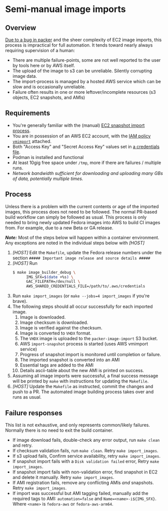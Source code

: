 # Semi-manual image imports

## Overview

[Due to a bug in
packer](https://github.com/hashicorp/packer-plugin-amazon/issues/264) and
the sheer complexity of EC2 image imports, this process is impractical for
full automation.  It tends toward nearly always requiring supervision of a
human:

* There are multiple failure-points, some are not well reported to
  the user by tools here or by AWS itself.
* The upload of the image to s3 can be unreliable.  Silently corrupting image
  data.
* The import-process is managed by a hosted AWS service which can be slow
  and is occasionally unreliable.
* Failure often results in one or more leftover/incomplete resources
  (s3 objects, EC2 snapshots, and AMIs)

## Requirements

* You're generally familiar with the (manual)
  [EC2 snapshot import process](https://docs.aws.amazon.com/vm-import/latest/userguide/vmimport-import-snapshot.html).
* You are in possession of an AWS EC2 account, with the [IAM policy
  `vmimport`](https://docs.aws.amazon.com/vm-import/latest/userguide/required-permissions.html#vmimport-role) attached.
* Both "Access Key" and "Secret Access Key" values set in [a credentials
  file](https://docs.aws.amazon.com/cli/latest/userguide/cli-configure-files.html).
* Podman is installed and functional
* At least 10gig free space under `/tmp`, more if there are failures / multiple runs.
* *Network bandwidth sufficient for downloading and uploading many GBs of
  data, potentially multiple times.*

## Process

Unless there is a problem with the current contents or age of the
imported images, this process does not need to be followed.  The
normal PR-based build workflow can simply be followed as usual.
This process is only needed to bring newly updated Fedora images into
AWS to build CI images from.  For example, due to a new Beta or GA release.

***Note:*** Most of the steps below will happen within a container environment.
Any exceptions are noted in the individual steps below with *[HOST]*

1. *[HOST]* Edit the `Makefile`, update the Fedora release numbers
   under the section
   `##### Important image release and source details #####`
1. *[HOST]* Run
   ```bash
   $ make image_builder_debug \
         IMG_SFX=$(date +%s) \
         GAC_FILEPATH=/dev/null \
         AWS_SHARED_CREDENTIALS_FILE=/path/to/.aws/credentials
   ```
1. Run `make import_images` (or `make --jobs=4 import_images` if you're brave).
1. The following steps should all occur successfully for each imported image.
   1. Image is downloaded.
   1. Image checksum is downloaded.
   1. Image is verified against the checksum.
   1. Image is converted to `VHDX` format.
   1. The `VHDX` image is uploaded to the `packer-image-import` S3 bucket.
   1. AWS `import-snapshot` process is started (uses AWS vmimport service)
   1. Progress of snapshot import is monitored until completion or failure.
   1. The imported snapshot is converted into an AMI
   1. Essential tags are added to the AMI
   1. Details ascii-table about the new AMI is printed on success.
1. Assuming all image imports were successful, a final success message will be
   printed by `make` with instructions for updating the `Makefile`.
1. *[HOST]* Update the `Makefile` as instructed, commit the
   changes and push to a PR.  The automated image building process
   takes over and runs as usual.

## Failure responses

This list is not exhaustive, and only represents common/likely failures.
Normally there is no need to exit the build container.

* If image download fails, double-check any error output, run `make clean`
  and retry.
* If checksum validation fails,
  run `make clean`.
  Retry `make import_images`.
* If s3 upload fails,
  Confirm service availability,
  retry `make import_images`.
* If snapshot import fails with a `Disk validation failed` error,
  Retry `make import_images`.
* If snapshot import fails with non-validation error,
  find snapshot in EC2 and delete it manually.
  Retry `make import_images`.
* If AMI registration fails, remove any conflicting AMIs *and* snapshots.
  Retry `make import_images`.
* If import was successful but AMI tagging failed, manually add
  the required tags to AMI: `automation=false` and `Name=<name>-i${IMG_SFX}`.
  Where `<name>` is `fedora-aws` or `fedora-aws-arm64`.

